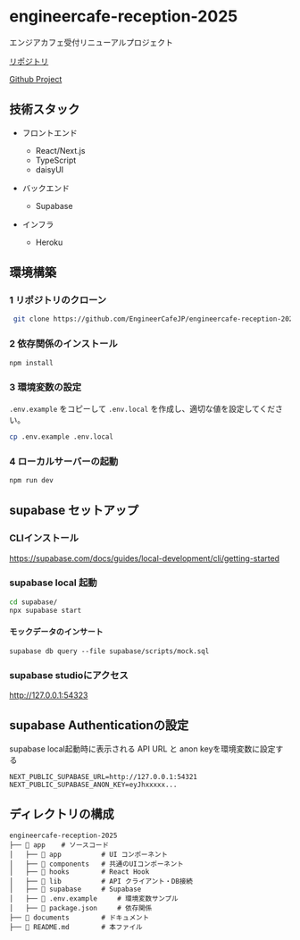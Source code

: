 # engineercafe-reception-2025

エンジアカフェ受付リニューアルプロジェクト

[リポジトリ](https://github.com/EngineerCafeJP/engineercafe-reception-2025)
 
[Github Project](https://github.com/orgs/EngineerCafeJP/projects/2)


## 技術スタック

- フロントエンド
  - React/Next.js
  - TypeScript
  - daisyUI
  
- バックエンド
  - Supabase
  
- インフラ
  - Heroku

## 環境構築

### 1 リポジトリのクローン
``` bash
 git clone https://github.com/EngineerCafeJP/engineercafe-reception-2025.git
```


### 2️ 依存関係のインストール
```bash
npm install
```

### 3️ 環境変数の設定

`.env.example` をコピーして `.env.local` を作成し、適切な値を設定してください。
```bash
cp .env.example .env.local
```

### 4️ ローカルサーバーの起動
```bash
npm run dev
```

## supabase セットアップ

### CLIインストール
https://supabase.com/docs/guides/local-development/cli/getting-started


### supabase local 起動
```bash
cd supabase/
npx supabase start
```

#### モックデータのインサート
```
supabase db query --file supabase/scripts/mock.sql
```

### supabase studioにアクセス
http://127.0.0.1:54323


## supabase Authenticationの設定

supabase local起動時に表示される
API URL と anon keyを環境変数に設定する

``` .env.local
NEXT_PUBLIC_SUPABASE_URL=http://127.0.0.1:54321
NEXT_PUBLIC_SUPABASE_ANON_KEY=eyJhxxxxx...
```

## ディレクトリの構成

```
engineercafe-reception-2025
├── 📂 app    # ソースコード
│   ├── 📂 app          # UI コンポーネント
│   ├── 📂 components   # 共通のUIコンポーネント
│   ├── 📂 hooks        # React Hook
│   ├── 📂 lib          # API クライアント・DB接続
│   ├── 📂 supabase     # Supabase
│   ├── 📄 .env.example     # 環境変数サンプル
│   ├── 📄 package.json     # 依存関係
├── 📂 documents        # ドキュメント
├── 📄 README.md        # 本ファイル
```
